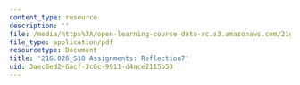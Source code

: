 ```yaml
---
content_type: resource
description: ''
file: /media/https%3A/open-learning-course-data-rc.s3.amazonaws.com/21g-026-global-africa-creative-cultures-spring-2018/3aec8ed26acf3c6c9911d4ace2115b53_MIT21G_026S18_Reflection_7.pdf
file_type: application/pdf
resourcetype: Document
title: '21G.026_S18 Assignments: Reflection7'
uid: 3aec8ed2-6acf-3c6c-9911-d4ace2115b53
---
```


